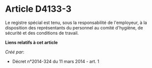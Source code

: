# Article D4133-3

Le registre spécial est tenu, sous la responsabilité de l'employeur, à la disposition des représentants du personnel au
comité d'hygiène, de sécurité et des conditions de travail.

**Liens relatifs à cet article**

_Créé par_:

  - Décret n°2014-324 du 11 mars 2014 - art. 1
